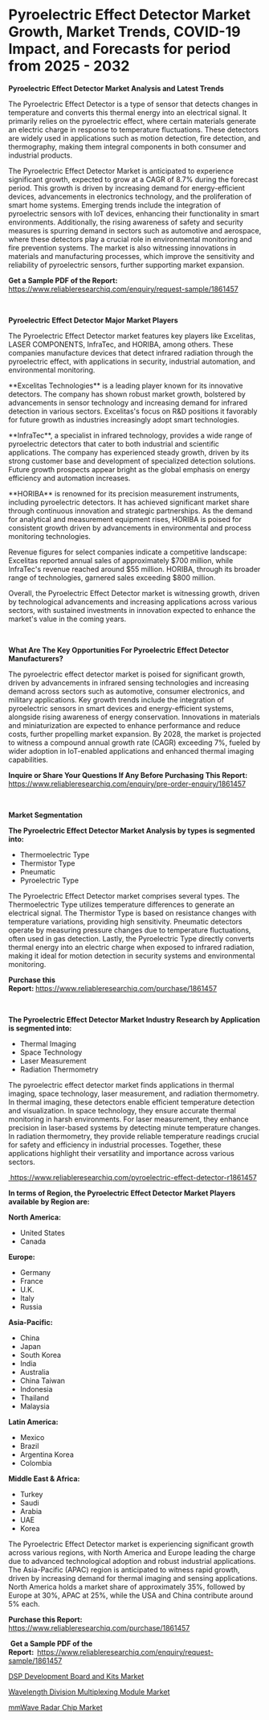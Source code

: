 <p><h1>Pyroelectric Effect Detector Market Growth, Market Trends, COVID-19 Impact, and Forecasts for period from 2025 - 2032</h1></p><p><strong>Pyroelectric Effect Detector Market Analysis and Latest Trends</strong></p>
<p><p>The Pyroelectric Effect Detector is a type of sensor that detects changes in temperature and converts this thermal energy into an electrical signal. It primarily relies on the pyroelectric effect, where certain materials generate an electric charge in response to temperature fluctuations. These detectors are widely used in applications such as motion detection, fire detection, and thermography, making them integral components in both consumer and industrial products.</p><p>The Pyroelectric Effect Detector Market is anticipated to experience significant growth, expected to grow at a CAGR of 8.7% during the forecast period. This growth is driven by increasing demand for energy-efficient devices, advancements in electronics technology, and the proliferation of smart home systems. Emerging trends include the integration of pyroelectric sensors with IoT devices, enhancing their functionality in smart environments. Additionally, the rising awareness of safety and security measures is spurring demand in sectors such as automotive and aerospace, where these detectors play a crucial role in environmental monitoring and fire prevention systems. The market is also witnessing innovations in materials and manufacturing processes, which improve the sensitivity and reliability of pyroelectric sensors, further supporting market expansion.</p></p>
<p><strong>Get a Sample PDF of the Report:&nbsp;</strong> <a href="https://www.reliableresearchiq.com/enquiry/request-sample/1861457?utm_campaign=1870&utm_medium=2&utm_source=Github&utm_content=ia&utm_term=13022025&utm_id=pyroelectric-effect-detector">https://www.reliableresearchiq.com/enquiry/request-sample/1861457</a></p>
<p>&nbsp;</p>
<p><strong>Pyroelectric Effect Detector Major Market Players</strong></p>
<p><p>The Pyroelectric Effect Detector market features key players like Excelitas, LASER COMPONENTS, InfraTec, and HORIBA, among others. These companies manufacture devices that detect infrared radiation through the pyroelectric effect, with applications in security, industrial automation, and environmental monitoring.</p><p>**Excelitas Technologies** is a leading player known for its innovative detectors. The company has shown robust market growth, bolstered by advancements in sensor technology and increasing demand for infrared detection in various sectors. Excelitas's focus on R&D positions it favorably for future growth as industries increasingly adopt smart technologies.</p><p>**InfraTec**, a specialist in infrared technology, provides a wide range of pyroelectric detectors that cater to both industrial and scientific applications. The company has experienced steady growth, driven by its strong customer base and development of specialized detection solutions. Future growth prospects appear bright as the global emphasis on energy efficiency and automation increases.</p><p>**HORIBA** is renowned for its precision measurement instruments, including pyroelectric detectors. It has achieved significant market share through continuous innovation and strategic partnerships. As the demand for analytical and measurement equipment rises, HORIBA is poised for consistent growth driven by advancements in environmental and process monitoring technologies.</p><p>Revenue figures for select companies indicate a competitive landscape: Excelitas reported annual sales of approximately $700 million, while InfraTec's revenue reached around $55 million. HORIBA, through its broader range of technologies, garnered sales exceeding $800 million. </p><p>Overall, the Pyroelectric Effect Detector market is witnessing growth, driven by technological advancements and increasing applications across various sectors, with sustained investments in innovation expected to enhance the market's value in the coming years.</p></p>
<p>&nbsp;</p>
<p><strong>What Are The Key Opportunities For Pyroelectric Effect Detector Manufacturers?</strong></p>
<p><p>The pyroelectric effect detector market is poised for significant growth, driven by advancements in infrared sensing technologies and increasing demand across sectors such as automotive, consumer electronics, and military applications. Key growth trends include the integration of pyroelectric sensors in smart devices and energy-efficient systems, alongside rising awareness of energy conservation. Innovations in materials and miniaturization are expected to enhance performance and reduce costs, further propelling market expansion. By 2028, the market is projected to witness a compound annual growth rate (CAGR) exceeding 7%, fueled by wider adoption in IoT-enabled applications and enhanced thermal imaging capabilities.</p></p>
<p><strong>Inquire or Share Your Questions If Any Before Purchasing This Report:</strong> <a href="https://www.reliableresearchiq.com/enquiry/pre-order-enquiry/1861457?utm_campaign=1870&utm_medium=2&utm_source=Github&utm_content=ia&utm_term=13022025&utm_id=pyroelectric-effect-detector">https://www.reliableresearchiq.com/enquiry/pre-order-enquiry/1861457</a></p>
<p>&nbsp;</p>
<p><strong>Market Segmentation</strong></p>
<p><strong>The Pyroelectric Effect Detector Market Analysis by types is segmented into:</strong></p>
<p><ul><li>Thermoelectric Type</li><li>Thermistor Type</li><li>Pneumatic</li><li>Pyroelectric Type</li></ul></p>
<p><p>The Pyroelectric Effect Detector market comprises several types. The Thermoelectric Type utilizes temperature differences to generate an electrical signal. The Thermistor Type is based on resistance changes with temperature variations, providing high sensitivity. Pneumatic detectors operate by measuring pressure changes due to temperature fluctuations, often used in gas detection. Lastly, the Pyroelectric Type directly converts thermal energy into an electric charge when exposed to infrared radiation, making it ideal for motion detection in security systems and environmental monitoring.</p></p>
<p><strong>Purchase this Report:&nbsp;</strong><a href="https://www.reliableresearchiq.com/purchase/1861457?utm_campaign=1870&utm_medium=2&utm_source=Github&utm_content=ia&utm_term=13022025&utm_id=pyroelectric-effect-detector">https://www.reliableresearchiq.com/purchase/1861457</a></p>
<p>&nbsp;</p>
<p><strong>The Pyroelectric Effect Detector Market Industry Research by Application is segmented into:</strong></p>
<p><ul><li>Thermal Imaging</li><li>Space Technology</li><li>Laser Measurement</li><li>Radiation Thermometry</li></ul></p>
<p><p>The pyroelectric effect detector market finds applications in thermal imaging, space technology, laser measurement, and radiation thermometry. In thermal imaging, these detectors enable efficient temperature detection and visualization. In space technology, they ensure accurate thermal monitoring in harsh environments. For laser measurement, they enhance precision in laser-based systems by detecting minute temperature changes. In radiation thermometry, they provide reliable temperature readings crucial for safety and efficiency in industrial processes. Together, these applications highlight their versatility and importance across various sectors.</p></p>
<p><a href="https://www.reliableresearchiq.com/pyroelectric-effect-detector-r1861457?utm_campaign=1870&utm_medium=2&utm_source=Github&utm_content=ia&utm_term=13022025&utm_id=pyroelectric-effect-detector">&nbsp;https://www.reliableresearchiq.com/pyroelectric-effect-detector-r1861457</a></p>
<p><strong>In terms of Region, the Pyroelectric Effect Detector Market Players available by Region are:</strong></p>
<p>
    <p> <strong> North America: </strong>
        <ul>
            <li>United States</li>
            <li>Canada</li>
        </ul>
        </p> 
    <p> <strong> Europe: </strong>
        <ul>
            <li>Germany</li>
            <li>France</li>
            <li>U.K.</li>
            <li>Italy</li>
            <li>Russia</li>
        </ul>
        </p> 
    <p> <strong> Asia-Pacific: </strong>
        <ul>
            <li>China</li>
            <li>Japan</li>
            <li>South Korea</li>
            <li>India</li>
            <li>Australia</li>
            <li>China Taiwan</li>
            <li>Indonesia</li>
            <li>Thailand</li>
            <li>Malaysia</li>
        </ul>
        </p> 
    <p> <strong> Latin America: </strong>
        <ul>
            <li>Mexico</li>
            <li>Brazil</li>
            <li>Argentina Korea</li>
            <li>Colombia</li>
        </ul>
        </p> 
    <p> <strong> Middle East & Africa: </strong>
        <ul>
            <li>Turkey</li>
            <li>Saudi</li>
            <li>Arabia</li>
            <li>UAE</li>
            <li>Korea</li>
        </ul>
    </p>
    </p>
<p><p>The Pyroelectric Effect Detector market is experiencing significant growth across various regions, with North America and Europe leading the charge due to advanced technological adoption and robust industrial applications. The Asia-Pacific (APAC) region is anticipated to witness rapid growth, driven by increasing demand for thermal imaging and sensing applications. North America holds a market share of approximately 35%, followed by Europe at 30%, APAC at 25%, while the USA and China contribute around 5% each.</p></p>
<p><strong>Purchase this Report: </strong><a href="https://www.reliableresearchiq.com/purchase/1861457?utm_campaign=1870&utm_medium=2&utm_source=Github&utm_content=ia&utm_term=13022025&utm_id=pyroelectric-effect-detector">https://www.reliableresearchiq.com/purchase/1861457</a></p>
<p>&nbsp;<strong>Get a Sample PDF of the Report:&nbsp;&nbsp;</strong><a href="https://www.reliableresearchiq.com/enquiry/request-sample/1861457?utm_campaign=1870&utm_medium=2&utm_source=Github&utm_content=ia&utm_term=13022025&utm_id=pyroelectric-effect-detector">https://www.reliableresearchiq.com/enquiry/request-sample/1861457</a></p>
<p><strong></strong></p>
<p><p><a href="https://github.com/feeqahrndz/Market-Research-Report-List-1/blob/main/dsp-development-board-and-kits-market.md?utm_campaign=1870&utm_medium=2&utm_source=Github&utm_content=ia&utm_term=13022025&utm_id=pyroelectric-effect-detector">DSP Development Board and Kits Market</a></p><p><a href="https://github.com/unkelummaru8/Market-Research-Report-List-1/blob/main/wavelength-division-multiplexing-module-market.md?utm_campaign=1870&utm_medium=2&utm_source=Github&utm_content=ia&utm_term=13022025&utm_id=pyroelectric-effect-detector">Wavelength Division Multiplexing Module Market</a></p><p><a href="https://github.com/shrebasokib/Market-Research-Report-List-1/blob/main/mmwave-radar-chip-market.md?utm_campaign=1870&utm_medium=2&utm_source=Github&utm_content=ia&utm_term=13022025&utm_id=pyroelectric-effect-detector">mmWave Radar Chip Market</a></p></p>